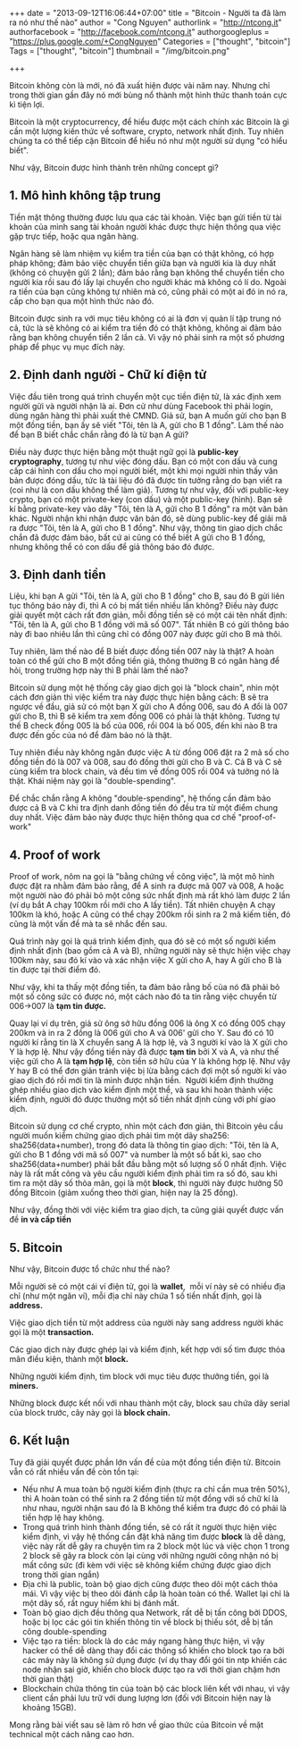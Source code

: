+++
date = "2013-09-12T16:06:44+07:00"
title = "Bitcoin - Người ta đã làm ra nó như thế nào"
author = "Cong Nguyen"
authorlink = "http://ntcong.it"
authorfacebook = "http://facebook.com/ntcong.it"
authorgoogleplus = "https://plus.google.com/+CongNguyen"
Categories = ["thought", "bitcoin"]
Tags = ["thought", "bitcoin"]
thumbnail = "/img/bitcoin.png"

+++

Bitcoin không còn là mới, nó đã xuất hiện được vài năm nay. Nhưng chỉ trong thời gian gần đây nó mới bùng nổ thành một hình thức thanh toán cực kì tiện lợi.

Bitcoin là một cryptocurrency, để hiểu được một cách chính xác Bitcoin là gì cần một lượng kiến thức về software, crypto, network nhất định. Tuy nhiên chúng ta có thể tiếp cận Bitcoin để hiểu nó như một người sử dụng "có hiểu biết".

Như vậy, Bitcoin được hình thành trên những concept gì?

## 1. Mô hình không tập trung

Tiền mặt thông thường được lưu qua các tài khoản. Việc bạn gửi tiền từ tài khoản của mình sang tài khoản người khác được thực hiện thông qua việc gặp trực tiếp, hoặc qua ngân hàng.

Ngân hàng sẽ làm nhiệm vụ kiểm tra tiền của bạn có thật không, có hợp pháp không; đảm bảo việc chuyển tiền giữa bạn và người kia là duy nhất (không có chuyện gửi 2 lần); đảm bảo rằng bạn không thể chuyển tiền cho người kia rồi sau đó lấy lại chuyển cho người khác mà không có lí do. Ngoài ra tiền của bạn cũng không tự nhiên mà có, cũng phải có một ai đó in nó ra, cấp cho bạn qua một hình thức nào đó.

Bitcoin được sinh ra với mục tiêu không có ai là đơn vị quản lí tập trung nó cả, tức là sẽ không có ai kiểm tra tiền đó có thật không, không ai đảm bảo rằng bạn không chuyển tiền 2 lần cả. Vì vậy nó phải sinh ra một số phương pháp để phục vụ mục đích này.

## 2. Định danh người - Chữ kí điện tử

Việc đầu tiên trong quá trình chuyển một cục tiền điện tử, là xác định xem người gửi và người nhận là ai. Đơn cử như dùng Facebook thì phải login, dùng ngân hàng thì phải xuất thẻ CMND. Giả sử, bạn A muốn gửi cho bạn B một đồng tiền, bạn ấy sẽ viết "Tôi, tên là A, gửi cho B 1 đồng". Làm thế nào để bạn B biết chắc chắn rằng đó là từ bạn A gửi?

Điều này được thực hiện bằng một thuật ngữ gọi là **public-key cryptography**, tương tự như việc đóng dấu. Bạn có một con dấu và cung cấp cái hình con dấu cho mọi người biết, một khi mọi người nhìn thấy văn bản được đóng dấu, tức là tài liệu đó đã được tin tưởng rằng do bạn viết ra (coi như là con dấu không thể làm giả). Tương tự như vậy, đối với public-key crypto, bạn có một private-key (con dấu) và một public-key (hình). Bạn sẽ kí bằng private-key vào dãy "Tôi, tên là A, gửi cho B 1 đồng" ra một văn bản khác. Người nhận khi nhận được văn bản đó, sẽ dùng public-key để giải mã ra được "Tôi, tên là A, gửi cho B 1 đồng". Như vậy, thông tin giao dịch chắc chắn đã được đảm bảo, bất cứ ai cũng có thể biết A gửi cho B 1 đồng, nhưng không thể có con dấu để giả thông báo đó được.

## 3. Định danh tiền

Liệu, khi bạn A gửi "Tôi, tên là A, gửi cho B 1 đồng" cho B, sau đó B gửi liên tục thông báo này đi, thì A có bị mất tiền nhiều lần không? Điều này được giải quyết một cách rất đơn giản, mỗi đồng tiền sẽ có một cái tên nhất định: "Tôi, tên là A, gửi cho B 1 đồng với mã số 007". Tất nhiên B có gửi thông báo này đi bao nhiêu lần thì cũng chỉ có đồng 007 này được gửi cho B mà thôi.

Tuy nhiên, làm thế nào để B biết được đồng tiền 007 này là thật? A hoàn toàn có thể gửi cho B một đồng tiền giả, thông thường B có ngân hàng để hỏi, trong trường hợp này thì B phải làm thế nào?

Bitcoin sử dụng một hệ thống cây giao dịch gọi là "block chain", nhìn một cách đơn giản thì việc kiểm tra này được thực hiện bằng cách: B sẽ tra ngược về đầu, giả sử có một bạn X gửi cho A đồng 006, sau đó A đổi là 007 gửi cho B, thì B sẽ kiểm tra xem đồng 006 có phải là thật không. Tương tự thế B check đồng 005 là bố của 006, rồi 004 là bố 005, đến khi nào B tra được đến gốc của nó để đảm bảo nó là thật.

Tuy nhiên điều này không ngăn được việc A từ đồng 006 đặt ra 2 mã số cho đồng tiền đó là 007 và 008, sau đó đồng thời gửi cho B và C. Cả B và C sẽ cùng kiểm tra block chain, và đều tìm về đồng 005 rồi 004 và tưởng nó là thật. Khái niệm này gọi là "double-spending".

Để chắc chắn rằng A không "double-spending", hệ thống cần đảm bảo được cả B và C khi tra định danh đồng tiền đó đều tra từ một điểm chung duy nhất. Việc đảm bảo này được thực hiện thông qua cơ chế "proof-of-work"

## 4. Proof of work

Proof of work, nôm na gọi là "bằng chứng về công việc", là một mô hình được đặt ra nhằm đảm bảo rằng, để A sinh ra được mã 007 và 008, A hoặc một người nào đó phải bỏ một công sức nhất định mà rất khó làm được 2 lần (ví dụ bắt A chạy 100km rồi mới cho A lấy tiền). Tất nhiên chuyện A chạy 100km là khó, hoặc A cũng có thể chạy 200km rồi sinh ra 2 mã kiếm tiền, đó cũng là một vấn đề mà ta sẽ nhắc đến sau.

Quá trình này gọi là quá trình kiểm định, qua đó sẽ có một số người kiểm định nhất định (bao gồm cả A và B), những người này sẽ thực hiện việc chạy 100km này, sau đó kí vào và xác nhận việc X gửi cho A, hay A gửi cho B là tin được tại thời điểm đó.

Như vậy, khi ta thấy một đồng tiền, ta đảm bảo rằng bố của nó đã phải bỏ một số công sức có được nó, một cách nào đó ta tin rằng việc chuyển từ 006-&gt;007 là **tạm tin được.**

Quay lại ví dụ trên, giả sử ông sở hữu đồng 006 là ông X có đồng 005 chạy 200km và in ra 2 đồng là 006 gửi cho A và 006' gửi cho Y. Sau đó có 10 người kí rằng tin là X chuyển sang A là hợp lệ, và 3 người kí vào là X gửi cho Y là hợp lệ. Như vậy đồng tiền này đã được **tạm tin**&nbsp;bởi X và A, và như thế việc gửi cho A là **tạm hợp lệ**, còn tiền sở hữu của Y là không hợp lệ. Như vậy Y hay B có thể đơn giản tránh việc bị lừa bằng cách đợi một số người kí vào giao dịch đó rồi mới tin là mình được nhận tiền. &nbsp;Người kiểm định thường ghép nhiều giao dịch vào kiểm định một thể, và sau khi hoàn thành việc kiểm định, người đó được thưởng một số tiền nhất định cùng với phí giao dịch.

Bitcoin sử dụng cơ chế crypto, nhìn một cách đơn giản, thì Bitcoin yêu cầu người muốn kiểm chứng giao dịch phải tìm một dãy sha256: sha256(data+number), trong đó data là thông tin giao dịch: "Tôi, tên là A, gửi cho B 1 đồng với mã số 007" và number là một số bất kì, sao cho sha256(data+number) phải bắt đầu bằng một số lượng số 0 nhất định. Việc này là rất mất công và yêu cầu người kiểm định phải tìm ra số đó, sau khi tìm ra một dãy số thỏa mãn, gọi là một **block**, thì người này được hưởng 50 đồng Bitcoin (giảm xuống theo thời gian, hiện nay là 25 đồng).

Như vậy, đồng thời với việc kiểm tra giao dịch, ta cũng giải quyết được vấn đề **in và cấp tiền**

## 5. Bitcoin

Như vậy, Bitcoin được tổ chức như thế nào?

Mỗi người sẽ có một cái ví điện tử, gọi là **wallet**, &nbsp;mỗi ví này sẽ có nhiều địa chỉ (như một ngăn ví), mỗi địa chỉ này chứa 1 số tiền nhất định, gọi là **address.**

Việc giao dịch tiền từ một address của người này sang address người khác gọi là một **transaction.**

Các giao dịch này được ghép lại và kiểm định, kết hợp với số tìm được thỏa mãn điều kiện, thành một **block.**

Những người kiểm định, tìm block với mục tiêu được thưởng tiền, gọi là **miners.**

Những block được kết nối với nhau thành một cây, block sau chứa dãy serial của block trước, cây này gọi là **block chain.**

## 6. Kết luận

Tuy đã giải quyết được phần lớn vấn đề của một đồng tiền điện tử. Bitcoin vẫn có rất nhiều vấn đề còn tồn tại:

*   Nếu như A mua toàn bộ người kiểm định (thực ra chỉ cần mua trên 50%), thì A hoàn toàn có thể sinh ra 2 đồng tiền từ một đồng với số chữ kí là như nhau, người nhận sau đó là B không thể kiểm tra được đó có phải là tiền hợp lệ hay không.
*   Trong quá trình hình thành đồng tiền, sẽ có rất ít người thực hiện việc kiểm định, vì vậy hệ thống cần đặt khả năng tìm được **block** là dễ dàng, việc này rất dễ gây ra chuyện tìm ra 2 block một lúc và việc chọn 1 trong 2 block sẽ gây ra block còn lại cùng với những người công nhận nó bị mất công sức (đi kèm với việc sẽ không kiểm chứng được giao dịch trong thời gian ngắn)
*   Địa chì là public, toàn bộ giao dịch cũng được theo dõi một cách thỏa mái. Vì vậy việc bị theo dõi đánh cắp là hoàn toàn có thể. Wallet lại chỉ là một dãy số, rất nguy hiểm khi bị đánh mất.
*   Toàn bộ giao dịch đều thông qua Network, rất dễ bị tấn công bởi DDOS, hoặc bị lọc các gói tin khiến thông tin về block bị thiếu sót, dễ bị tấn công double-spending
*   Việc tạo ra tiền: block là do các máy ngang hàng thực hiện, vì vậy hacker có thể dễ dàng thay đổi các thông số khiến cho block tạo ra bởi các máy này là không sử dụng được (ví dụ thay đổi gói tin ntp khiến các node nhận sai giờ, khiến cho block được tạo ra với thời gian chậm hơn thời gian thật)
*   Blockchain chứa thông tin của toàn bộ các block liên kết với nhau, vì vậy client cần phải lưu trữ với dung lượng lơn (đối với Bitcoin hiện nay là khoảng 15GB).

Mong rằng bài viết sau sẽ làm rõ hơn về giao thức của Bitcoin về mặt technical một cách nâng cao hơn.
